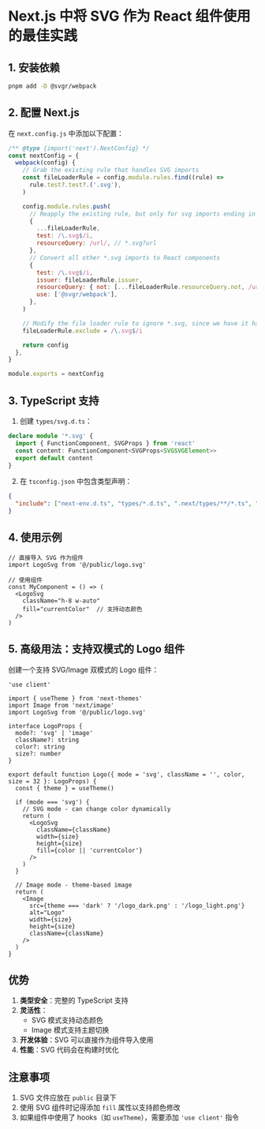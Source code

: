 # Next.js 中将 SVG 作为 React 组件使用的最佳实践

## 1. 安装依赖

```bash
pnpm add -D @svgr/webpack
```

## 2. 配置 Next.js

在 `next.config.js` 中添加以下配置：

```js
/** @type {import('next').NextConfig} */
const nextConfig = {
  webpack(config) {
    // Grab the existing rule that handles SVG imports
    const fileLoaderRule = config.module.rules.find((rule) =>
      rule.test?.test?.('.svg'),
    )

    config.module.rules.push(
      // Reapply the existing rule, but only for svg imports ending in ?url
      {
        ...fileLoaderRule,
        test: /\.svg$/i,
        resourceQuery: /url/, // *.svg?url
      },
      // Convert all other *.svg imports to React components
      {
        test: /\.svg$/i,
        issuer: fileLoaderRule.issuer,
        resourceQuery: { not: [...fileLoaderRule.resourceQuery.not, /url/] },
        use: ['@svgr/webpack'],
      },
    )

    // Modify the file loader rule to ignore *.svg, since we have it handled now.
    fileLoaderRule.exclude = /\.svg$/i

    return config
  },
}

module.exports = nextConfig
```

## 3. TypeScript 支持

1. 创建 `types/svg.d.ts`：

```typescript
declare module '*.svg' {
  import { FunctionComponent, SVGProps } from 'react'
  const content: FunctionComponent<SVGProps<SVGSVGElement>>
  export default content
}
```

2. 在 `tsconfig.json` 中包含类型声明：

```json
{
  "include": ["next-env.d.ts", "types/*.d.ts", ".next/types/**/*.ts", "**/*.ts", "**/*.tsx"]
}
```

## 4. 使用示例

```tsx
// 直接导入 SVG 作为组件
import LogoSvg from '@/public/logo.svg'

// 使用组件
const MyComponent = () => (
  <LogoSvg
    className="h-8 w-auto"
    fill="currentColor"  // 支持动态颜色
  />
)
```

## 5. 高级用法：支持双模式的 Logo 组件

创建一个支持 SVG/Image 双模式的 Logo 组件：

```tsx
'use client'

import { useTheme } from 'next-themes'
import Image from 'next/image'
import LogoSvg from '@/public/logo.svg'

interface LogoProps {
  mode?: 'svg' | 'image'
  className?: string
  color?: string
  size?: number
}

export default function Logo({ mode = 'svg', className = '', color, size = 32 }: LogoProps) {
  const { theme } = useTheme()

  if (mode === 'svg') {
    // SVG mode - can change color dynamically
    return (
      <LogoSvg
        className={className}
        width={size}
        height={size}
        fill={color || 'currentColor'}
      />
    )
  }

  // Image mode - theme-based image
  return (
    <Image
      src={theme === 'dark' ? '/logo_dark.png' : '/logo_light.png'}
      alt="Logo"
      width={size}
      height={size}
      className={className}
    />
  )
}
```

## 优势

1. **类型安全**：完整的 TypeScript 支持
2. **灵活性**：
   - SVG 模式支持动态颜色
   - Image 模式支持主题切换
3. **开发体验**：SVG 可以直接作为组件导入使用
4. **性能**：SVG 代码会在构建时优化

## 注意事项

1. SVG 文件应放在 `public` 目录下
2. 使用 SVG 组件时记得添加 `fill` 属性以支持颜色修改
3. 如果组件中使用了 hooks（如 `useTheme`），需要添加 `'use client'` 指令
